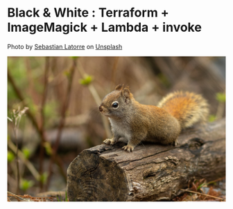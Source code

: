 # Black & White : Terraform + ImageMagick + Lambda + invoke

Photo by [Sebastian Latorre](https://unsplash.com/@sebalatorre) on [Unsplash](https://unsplash.com/photos/xGiqiL483Oc)

![squirrel](uploads/squirrel.jpg)